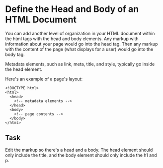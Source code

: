 # Define the Head and Body of an HTML Document

You can add another level of organization in your HTML document within the html tags with the head and body elements. Any markup with information about your page would go into the head tag. Then any markup with the content of the page (what displays for a user) would go into the body tag.

Metadata elements, such as link, meta, title, and style, typically go inside the head element.

Here's an example of a page's layout:

```
<!DOCTYPE html>
<html>
  <head>
    <!-- metadata elements -->
  </head>
  <body>
    <!-- page contents -->
  </body>
</html>
```

## Task

Edit the markup so there's a head and a body. The head element should only include the title, and the body element should only include the h1 and p.